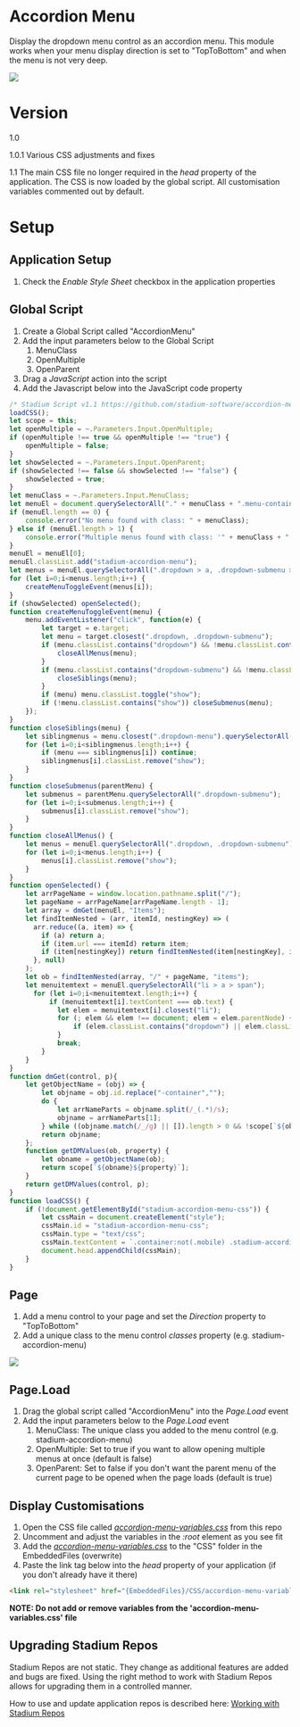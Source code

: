 # Accordion Menu <!-- omit in toc -->

Display the dropdown menu control as an accordion menu. This module works when your menu display direction is set to "TopToBottom" and when the menu is not very deep. 

![](images/view.gif)

# Version
1.0

1.0.1 Various CSS adjustments and fixes

1.1 The main CSS file no longer required in the *head* property of the application. The CSS is now loaded by the global script. All customisation variables commented out by default. 

# Setup

## Application Setup
1. Check the *Enable Style Sheet* checkbox in the application properties

## Global Script
1. Create a Global Script called "AccordionMenu"
2. Add the input parameters below to the Global Script
   1. MenuClass
   2. OpenMultiple
   3. OpenParent
3. Drag a *JavaScript* action into the script
4. Add the Javascript below into the JavaScript code property
```javascript
/* Stadium Script v1.1 https://github.com/stadium-software/accordion-menu */
loadCSS();
let scope = this;
let openMultiple = ~.Parameters.Input.OpenMultiple;
if (openMultiple !== true && openMultiple !== "true") {
    openMultiple = false;
}
let showSelected = ~.Parameters.Input.OpenParent;
if (showSelected !== false && showSelected !== "false") {
    showSelected = true;
}
let menuClass = ~.Parameters.Input.MenuClass;
let menuEl = document.querySelectorAll("." + menuClass + ".menu-container");
if (menuEl.length == 0) {
    console.error("No menu found with class: " + menuClass);
} else if (menuEl.length > 1) {
    console.error("Multiple menus found with class: '" + menuClass + "'. Please use a unique class for each menu.");
}
menuEl = menuEl[0];
menuEl.classList.add("stadium-accordion-menu");
let menus = menuEl.querySelectorAll(".dropdown > a, .dropdown-submenu > a");
for (let i=0;i<menus.length;i++) {
    createMenuToggleEvent(menus[i]);
}
if (showSelected) openSelected();
function createMenuToggleEvent(menu) {
	menu.addEventListener("click", function(e) {
        let target = e.target;
        let menu = target.closest(".dropdown, .dropdown-submenu");
        if (menu.classList.contains("dropdown") && !menu.classList.contains("show") && !openMultiple) {
            closeAllMenus(menu);
        }
        if (menu.classList.contains("dropdown-submenu") && !menu.classList.contains("show") && !openMultiple) {
            closeSiblings(menu);
        }
        if (menu) menu.classList.toggle("show");
        if (!menu.classList.contains("show")) closeSubmenus(menu);
    });
}
function closeSiblings(menu) {
    let siblingmenus = menu.closest(".dropdown-menu").querySelectorAll(".dropdown-submenu");
    for (let i=0;i<siblingmenus.length;i++) {
        if (menu === siblingmenus[i]) continue;
        siblingmenus[i].classList.remove("show");
    }
}
function closeSubmenus(parentMenu) {
    let submenus = parentMenu.querySelectorAll(".dropdown-submenu");
    for (let i=0;i<submenus.length;i++) {
        submenus[i].classList.remove("show");
    }
}
function closeAllMenus() {
    let menus = menuEl.querySelectorAll(".dropdown, .dropdown-submenu");
    for (let i=0;i<menus.length;i++) {
        menus[i].classList.remove("show");
    }
}
function openSelected() {
    let arrPageName = window.location.pathname.split("/");
    let pageName = arrPageName[arrPageName.length - 1];
    let array = dmGet(menuEl, "Items");
    let findItemNested = (arr, itemId, nestingKey) => (
      arr.reduce((a, item) => {
        if (a) return a;
        if (item.url === itemId) return item;
        if (item[nestingKey]) return findItemNested(item[nestingKey], itemId, nestingKey);
      }, null)
    );
    let ob = findItemNested(array, "/" + pageName, "items");
    let menuitemtext = menuEl.querySelectorAll("li > a > span");
      for (let i=0;i<menuitemtext.length;i++) {
          if (menuitemtext[i].textContent === ob.text) {
            let elem = menuitemtext[i].closest("li");
            for (; elem && elem !== document; elem = elem.parentNode) {
                if (elem.classList.contains("dropdown") || elem.classList.contains("dropdown-submenu")) elem.classList.add("show");
            }
            break;
        }
    }
}
function dmGet(control, p){
    let getObjectName = (obj) => {
        let objname = obj.id.replace("-container","");
        do {
            let arrNameParts = objname.split(/_(.*)/s);
            objname = arrNameParts[1];
        } while ((objname.match(/_/g) || []).length > 0 && !scope[`${objname}Classes`]);
        return objname;
    };
    function getDMValues(ob, property) {
        let obname = getObjectName(ob);
        return scope[`${obname}${property}`];
    }
    return getDMValues(control, p);
}
function loadCSS() {
    if (!document.getElementById("stadium-accordion-menu-css")) {
        let cssMain = document.createElement("style");
        cssMain.id = "stadium-accordion-menu-css";
        cssMain.type = "text/css";
        cssMain.textContent = `.container:not(.mobile) .stadium-accordion-menu{interpolate-size:allow-keywords;.dropdown,.dropdown-menu,.dropdown-submenu{border:0;}.navbar-left>li:not(:last-of-type),li.dropdown-submenu:not(:last-of-type){border-bottom:var(--accordion-menu-item-border-bottom-width,var(--accordion-menu-item-border-bottom-width,0.1rem)) solid var(--accordion-menu-item-border-bottom-color,var(--MOBILE-MENU-ITEMS-BOTTOM-BORDER-COLOR,transparent));}.dropdown-menu{float:none;position:static;box-shadow:none;border-left:var(--accordion-submenu-border-width,0.1rem) solid var(--accordion-submenu-border-color,transparent);margin-left:var(--accordion-submenu-margin-right,1.2rem);.dropdown-item-text{width:100%;}}.dropdown.show>a .caret:after,.dropdown.show:hover>a .caret:after,.dropdown-submenu.show>a:first-child:after,.dropdown-submenu.show:hover>a:first-child:after{content:"\\f0d7";}a{display:flex;text-decoration:none;span:nth-child(2){margin-left:auto;gap:0.6rem;padding-right:0.7rem;}}.navbar-left .caret::after,.dropdown-submenu.expand-right>a:after{margin-left:1.2rem;cursor:pointer;color:var(--MENU-ARROW-COLOR,var(--MENU-ITEM-FONT-COLOR));}.navbar-nav>li:hover,.dropdown-menu>li:hover{color:inherit;background-color:inherit;}.dropdown>.dropdown-menu,.dropdown-submenu>.dropdown-menu{display:block;height:0;transition:height var(--accordion-menu-expand-speed,0.35s) ease;overflow-y:clip;padding-bottom:0;padding-top:0;margin-top:0;}.dropdown.show>.dropdown-menu,.dropdown-submenu.show>.dropdown-menu{display:block;height:calc-size(fit-content,size);}.dropdown:hover>.dropdown-menu,.dropdown-submenu:hover>.dropdown-menu{display:inherit;}}.stadium-accordion-menu{a:hover{color:var(--MENU-ITEM-HOVER-FONT-COLOR);background-color:var(--MENU-ITEM-HOVER-BACKGROUND-COLOR);}}/*DO NOT CHANGE BELOW THIS LINE*/html{min-height:100%;font-size:62.5%;.checkbox label,.checkbox-inline label,.radio label,.radio-inline label{font-size:var(--FORM-FONT-SIZE);}}`;
        document.head.appendChild(cssMain);
    }   
}
```

## Page
1. Add a menu control to your page and set the *Direction* property to "TopToBottom"
2. Add a unique class to the menu control *classes* property (e.g. stadium-accordion-menu)

![](images/MenuProps.png)

## Page.Load
1. Drag the global script called "AccordionMenu" into the *Page.Load* event
2. Add the input parameters below to the *Page.Load* event
   1. MenuClass: The unique class you added to the menu control (e.g. stadium-accordion-menu)
   2. OpenMultiple: Set to true if you want to allow opening multiple menus at once (default is false)
   3. OpenParent: Set to false if you don't want the parent menu of the current page to be opened when the page loads (default is true)

## Display Customisations
1. Open the CSS file called [*accordion-menu-variables.css*](accordion-menu-variables.css) from this repo
2. Uncomment and adjust the variables in the *:root* element as you see fit
3. Add the [*accordion-menu-variables.css*](accordion-menu-variables.css) to the "CSS" folder in the EmbeddedFiles (overwrite)
4. Paste the link tag below into the *head* property of your application (if you don't already have it there)
```html
<link rel="stylesheet" href="{EmbeddedFiles}/CSS/accordion-menu-variables.css">
```

**NOTE: Do not add or remove variables from the 'accordion-menu-variables.css' file**

## Upgrading Stadium Repos
Stadium Repos are not static. They change as additional features are added and bugs are fixed. Using the right method to work with Stadium Repos allows for upgrading them in a controlled manner. 

How to use and update application repos is described here: [Working with Stadium Repos](https://github.com/stadium-software/samples-upgrading)